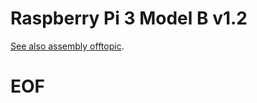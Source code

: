 # Raspberry Pi 3 Model B v1.2

[See also assembly offtopic](raspberry-pi-3b1.2-assembly.md).

# EOF #
